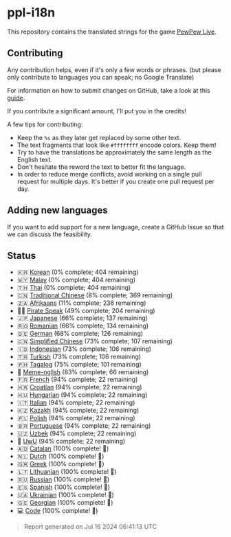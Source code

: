 [//]: # "This file is automatically generated by generate_readme.py"

# ppl-i18n

This repository contains the translated strings for the game [PewPew Live](https://pewpew.live).

## Contributing

Any contribution helps, even if it's only a few words or phrases.
(but please only contribute to languages you can speak; no Google Translate)

For information on how to submit changes on GitHub, take a look at this [guide](https://docs.github.com/en/free-pro-team@latest/github/managing-files-in-a-repository/editing-files-in-another-users-repository).

If you contribute a significant amount, I'll put you in the credits!

A few tips for contributing:

* Keep the `%s` as they later get replaced by some other text.
* The text fragments that look like `#ffffffff` encode colors. Keep them!
* Try to have the translations be approximately the same length as the English text.
* Don't hesitate the reword the text to better fit the language.
* In order to reduce merge conflicts, avoid working on a single pull request for multiple days. It's better if you create one pull request per day.

## Adding new languages

If you want to add support for a new language, create a GitHub Issue so that we can discuss
the feasibility.

## Status

* 🇰🇷 [Korean](/translations/kor.po) (0% complete; 404 remaining)
* 🇲🇾 [Malay](/translations/msa.po) (0% complete; 404 remaining)
* 🇹🇭 [Thai](/translations/tha.po) (0% complete; 404 remaining)
* 🇨🇳 [Traditional Chinese](/translations/cht.po) (8% complete; 369 remaining)
* 🇿🇦 [Afrikaans](/translations/afr.po) (11% complete; 236 remaining)
* 🏴‍☠️ [Pirate Speak](/translations/pirate.po) (49% complete; 204 remaining)
* 🇯🇵 [Japanese](/translations/jpn.po) (66% complete; 137 remaining)
* 🇷🇴 [Romanian](/translations/ron.po) (66% complete; 134 remaining)
* 🇩🇪 [German](/translations/deu.po) (68% complete; 126 remaining)
* 🇨🇳 [Simplified Chinese](/translations/chs.po) (73% complete; 107 remaining)
* 🇮🇩 [Indonesian](/translations/ind.po) (73% complete; 106 remaining)
* 🇹🇷 [Turkish](/translations/tur.po) (73% complete; 106 remaining)
* 🇵🇭 [Tagalog](/translations/tgl.po) (75% complete; 101 remaining)
* 🐸 [Meme-nglish](/translations/meme.po) (83% complete; 66 remaining)
* 🇫🇷 [French](/translations/fra.po) (94% complete; 22 remaining)
* 🇭🇷 [Croatian](/translations/hrv.po) (94% complete; 22 remaining)
* 🇭🇺 [Hungarian](/translations/hun.po) (94% complete; 22 remaining)
* 🇮🇹 [Italian](/translations/ita.po) (94% complete; 22 remaining)
* 🇰🇿 [Kazakh](/translations/kaz.po) (94% complete; 22 remaining)
* 🇵🇱 [Polish](/translations/pol.po) (94% complete; 22 remaining)
* 🇧🇷 [Portuguese](/translations/por.po) (94% complete; 22 remaining)
* 🇺🇿 [Uzbek](/translations/uzb.po) (94% complete; 22 remaining)
* 🥰 [UwU](/translations/uwu.po) (94% complete; 22 remaining)
* 🇦🇩 [Catalan](/translations/cat.po) (100% complete! 🎉)
* 🇳🇱 [Dutch](/translations/nld.po) (100% complete! 🎉)
* 🇬🇷 [Greek](/translations/ell.po) (100% complete! 🎉)
* 🇱🇹 [Lithuanian](/translations/lit.po) (100% complete! 🎉)
* 🇷🇺 [Russian](/translations/rus.po) (100% complete! 🎉)
* 🇪🇸 [Spanish](/translations/spa.po) (100% complete! 🎉)
* 🇺🇦 [Ukrainian](/translations/ukr.po) (100% complete! 🎉)
* 🇬🇪 [Georgian](/translations/kat.po) (100% complete! 🎉)
* 💻 [Code](/translations/code.po) (100% complete! 🎉)

> Report generated on Jul 16 2024 06:41:13 UTC
